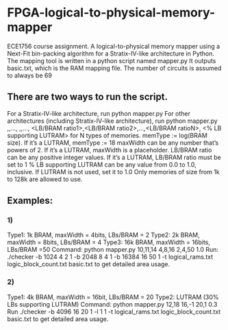
# FPGA-logical-to-physical-memory-mapper
ECE1756 course assignment. A logical-to-physical memory mapper using a Next-Fit bin-packing algorithm for a Stratix-IV-like architecture in Python.
The mapping tool is written in a python script named mapper.py
It outputs basic.txt, which is the RAM mapping file.
The number of circuits is assumed to always be 69

## There are two ways to run the script.
For a Stratix-IV-like architecture, run python mapper.py
For other architectures (including Stratix-IV-like architecture), run python mapper.py <memType1>,<memType2>,…,<memTypeN> <maxWidth1>,<maxWidth2>,…,<maxWidthN> <LB/BRAM ratio1>,<LB/BRAM ratio2>,…,<LB/BRAM ratioN>, <% LB supporting LUTRAM> for N types of memories. 
memType := log(BRAM size). If it’s a LUTRAM, memType := 18
maxWidth can be any number that’s powers of 2. If it’s a LUTRAM, maxWidth is a placeholder.
LB/BRAM ratio can be any positive integer values. If it’s a LUTRAM, LB/BRAM ratio must be set to 1
% LB supporting LUTRAM can be any value from 0.0 to 1.0, inclusive. If LUTRAM is not used, set it to 1.0
Only memories of size from 1k to 128k are allowed to use.

## Examples:
### 1)
Type1: 1k BRAM, maxWidth = 4bits, LBs/BRAM = 2
Type2: 2k BRAM, maxWidth = 8bits, LBs/BRAM = 4
Type3: 16k BRAM, maxWidth = 16bits, LBs/BRAM =50
Command: python mapper.py 10,11,14 4,8,16 2,4,50 1.0
Run: ./checker -b 1024 4 2 1 -b 2048 8 4 1 -b 16384 16 50 1 -t logical_rams.txt logic_block_count.txt basic.txt to get detailed area usage.
### 2)
Type1: 4k BRAM, maxWidth = 16bit, LBs/BRAM = 20
Type2: LUTRAM (30% LBs supporting LUTRAM)
Command: python mapper.py 12,18 16,-1 20,1 0.3
Run ./checker -b 4096 16 20 1 -l 1 1 -t logical_rams.txt logic_block_count.txt basic.txt to get detailed area usage.
	

